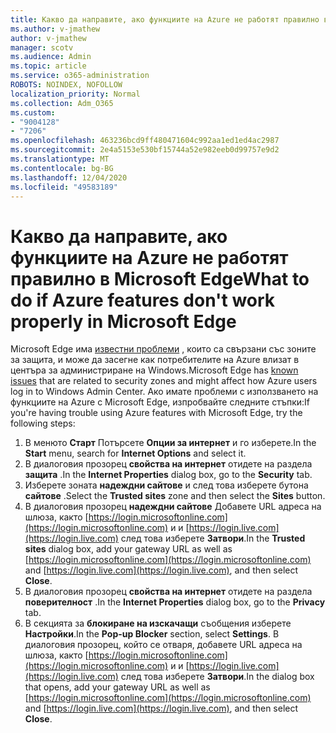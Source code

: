 ```yaml
---
title: Какво да направите, ако функциите на Azure не работят правилно в Microsoft Edge
ms.author: v-jmathew
author: v-jmathew
manager: scotv
ms.audience: Admin
ms.topic: article
ms.service: o365-administration
ROBOTS: NOINDEX, NOFOLLOW
localization_priority: Normal
ms.collection: Adm_O365
ms.custom:
- "9004128"
- "7206"
ms.openlocfilehash: 463236bcd9ff480471604c992aa1ed1ed4ac2987
ms.sourcegitcommit: 2e4a5153e530bf15744a52e982eeb0d99757e9d2
ms.translationtype: MT
ms.contentlocale: bg-BG
ms.lasthandoff: 12/04/2020
ms.locfileid: "49583189"
---
```

# <a name="what-to-do-if-azure-features-dont-work-properly-in-microsoft-edge"></a><span data-ttu-id="4e30a-102">Какво да направите, ако функциите на Azure не работят правилно в Microsoft Edge</span><span class="sxs-lookup"><span data-stu-id="4e30a-102">What to do if Azure features don't work properly in Microsoft Edge</span></span>

<span data-ttu-id="4e30a-103">Microsoft Edge има [известни проблеми](https://go.microsoft.com/fwlink/?linkid=2140608) , които са свързани със зоните за защита, и може да засегне как потребителите на Azure влизат в центъра за администриране на Windows.</span><span class="sxs-lookup"><span data-stu-id="4e30a-103">Microsoft Edge has [known issues](https://go.microsoft.com/fwlink/?linkid=2140608) that are related to security zones and might affect how Azure users log in to Windows Admin Center.</span></span> <span data-ttu-id="4e30a-104">Ако имате проблеми с използването на функциите на Azure с Microsoft Edge, изпробвайте следните стъпки:</span><span class="sxs-lookup"><span data-stu-id="4e30a-104">If you're having trouble using Azure features with Microsoft Edge, try the following steps:</span></span>

1. <span data-ttu-id="4e30a-105">В менюто **Старт** Потърсете **Опции за интернет** и го изберете.</span><span class="sxs-lookup"><span data-stu-id="4e30a-105">In the **Start** menu, search for **Internet Options** and select it.</span></span>
2. <span data-ttu-id="4e30a-106">В диалоговия прозорец **свойства на интернет** отидете на раздела **защита** .</span><span class="sxs-lookup"><span data-stu-id="4e30a-106">In the **Internet Properties** dialog box, go to the **Security** tab.</span></span>
3. <span data-ttu-id="4e30a-107">Изберете зоната **надеждни сайтове** и след това изберете бутона **сайтове** .</span><span class="sxs-lookup"><span data-stu-id="4e30a-107">Select the **Trusted sites** zone and then select the **Sites** button.</span></span>
4. <span data-ttu-id="4e30a-108">В диалоговия прозорец **надеждни сайтове** Добавете URL адреса на шлюза, както [https://login.microsoftonline.com](https://login.microsoftonline.com) и и [https://login.live.com](https://login.live.com) след това изберете **Затвори**.</span><span class="sxs-lookup"><span data-stu-id="4e30a-108">In the **Trusted sites** dialog box, add your gateway URL as well as [https://login.microsoftonline.com](https://login.microsoftonline.com) and [https://login.live.com](https://login.live.com), and then select **Close**.</span></span>
5. <span data-ttu-id="4e30a-109">В диалоговия прозорец **свойства на интернет** отидете на раздела **поверителност** .</span><span class="sxs-lookup"><span data-stu-id="4e30a-109">In the **Internet Properties** dialog box, go to the **Privacy** tab.</span></span>
6. <span data-ttu-id="4e30a-110">В секцията за **блокиране на изскачащи** съобщения изберете **Настройки**.</span><span class="sxs-lookup"><span data-stu-id="4e30a-110">In the **Pop-up Blocker** section, select **Settings**.</span></span> <span data-ttu-id="4e30a-111">В диалоговия прозорец, който се отваря, добавете URL адреса на шлюза, както [https://login.microsoftonline.com](https://login.microsoftonline.com) и и [https://login.live.com](https://login.live.com) след това изберете **Затвори**.</span><span class="sxs-lookup"><span data-stu-id="4e30a-111">In the dialog box that opens, add your gateway URL as well as [https://login.microsoftonline.com](https://login.microsoftonline.com) and [https://login.live.com](https://login.live.com), and then select **Close**.</span></span>
